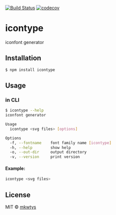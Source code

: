 [![Build Status](https://travis-ci.org/mkwtys/icontype.svg?branch=master)](https://travis-ci.org/mkwtys/icontype)
[![codecov](https://codecov.io/gh/mkwtys/icontype/branch/master/graph/badge.svg)](https://codecov.io/gh/mkwtys/icontype)

# icontype

iconfont generator

## Installation

```sh
$ npm install icontype
```

## Usage

### in CLI

```sh
$ icontype --help
iconfont generator

Usage
  icontype <svg files> [options]

Options
  -f, --fontname    font family name [icontype]
  -h, --help        show help
  -o, --out-dir     output directory
  -v, --version     print version
```

#### Example:

```sh
icontype <svg files>
```

## License

MIT © [mkwtys](https://github.com/mkwtys)
